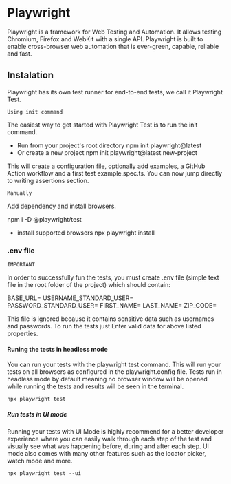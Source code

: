 # Playwright

Playwright is a framework for Web Testing and Automation. It allows testing Chromium, Firefox and WebKit with a single API. Playwright is built to enable cross-browser web automation that is ever-green, capable, reliable and fast.

## Instalation

Playwright has its own test runner for end-to-end tests, we call it Playwright Test.

    Using init command

The easiest way to get started with Playwright Test is to run the init command.

- Run from your project's root directory
  npm init playwright@latest
- Or create a new project
  npm init playwright@latest new-project

This will create a configuration file, optionally add examples, a GitHub Action workflow and a first test example.spec.ts. You can now jump directly to writing assertions section.

    Manually

Add dependency and install browsers.

npm i -D @playwright/test

- install supported browsers
  npx playwright install

### .env file

    IMPORTANT

In order to successfully fun the tests, you must create .env file (simple text file in the root folder of the project) which should contain:

BASE_URL=
USERNAME_STANDARD_USER=
PASSWORD_STANDARD_USER=
FIRST_NAME=
LAST_NAME=
ZIP_CODE=

This file is ignored because it contains sensitive data such as usernames and passwords. To run the tests just Enter valid data for above listed properties.

#### Runing the tests in headless mode

You can run your tests with the playwright test command. This will run your tests on all browsers as configured in the playwright.config file. Tests run in headless mode by default meaning no browser window will be opened while running the tests and results will be seen in the terminal.

    npx playwright test

##### Run tests in UI mode

Running your tests with UI Mode is highly recommend for a better developer experience where you can easily walk through each step of the test and visually see what was happening before, during and after each step. UI mode also comes with many other features such as the locator picker, watch mode and more.

    npx playwright test --ui
